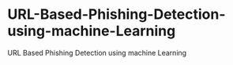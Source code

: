 # URL-Based-Phishing-Detection-using-machine-Learning
URL Based Phishing Detection using machine Learning
